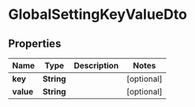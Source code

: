 # GlobalSettingKeyValueDto

## Properties
Name | Type | Description | Notes
------------ | ------------- | ------------- | -------------
**key** | **String** |  |  [optional]
**value** | **String** |  |  [optional]
